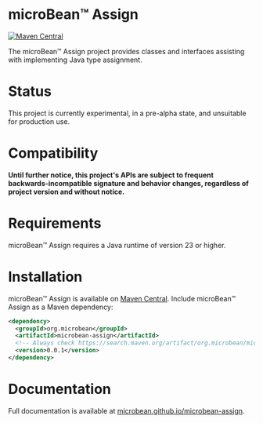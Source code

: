 # microBean™ Assign

[![Maven Central](https://img.shields.io/maven-central/v/org.microbean/microbean-assign.svg?label=Maven%20Central)](https://search.maven.org/artifact/org.microbean/microbean-assign)

The microBean™ Assign project provides classes and interfaces assisting with implementing Java type assignment.

# Status

This project is currently experimental, in a pre-alpha state, and unsuitable for production use.

# Compatibility

**Until further notice, this project's APIs are subject to frequent backwards-incompatible signature and behavior
changes, regardless of project version and without notice.**

# Requirements

microBean™ Assign requires a Java runtime of version 23 or higher.

# Installation

microBean™ Assign is available on [Maven Central](https://search.maven.org/).  Include microBean™ Assign as a Maven
dependency:

```xml
<dependency>
  <groupId>org.microbean</groupId>
  <artifactId>microbean-assign</artifactId>
  <!-- Always check https://search.maven.org/artifact/org.microbean/microbean-bean for up-to-date available versions. -->
  <version>0.0.1</version>
</dependency>
```

# Documentation

Full documentation is available at [microbean.github.io/microbean-assign](https://microbean.github.io/microbean-assign/).
